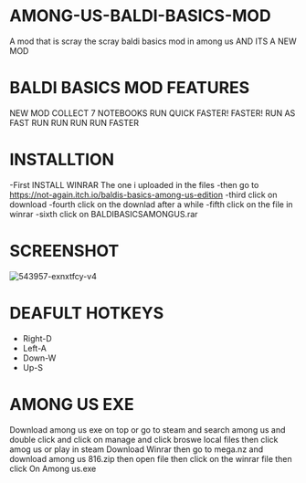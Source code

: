 # AMONG-US-BALDI-BASICS-MOD
A mod that is scray 
the scray baldi basics mod in among us AND ITS A NEW MOD 
# BALDI BASICS MOD FEATURES 
NEW MOD
COLLECT 7 NOTEBOOKS 
RUN QUICK 
FASTER! FASTER!
RUN AS FAST 
RUN RUN RUN RUN FASTER 
# INSTALLTION
 -First INSTALL WINRAR The one i uploaded in the files 
 -then go to https://not-again.itch.io/baldis-basics-among-us-edition
 -third click on download 
 -fourth click on the downlad after a while
 -fifth click on the file in winrar
 -sixth click on BALDIBASICSAMONGUS.rar
# SCREENSHOT
![543957-exnxtfcy-v4](https://user-images.githubusercontent.com/86622134/123782204-10ea6e00-d8a3-11eb-92c9-0b953445ecf6.png)
# DEAFULT HOTKEYS
 - Right-D
 - Left-A
 - Down-W
 - Up-S
# AMONG US EXE 
Download among us exe on top
or go to steam and search among us and double click and click on manage and click broswe local files then  click amog us or play in steam
Download Winrar then go to mega.nz and download among us 816.zip then open file then click on the winrar file then click On Among us.exe



